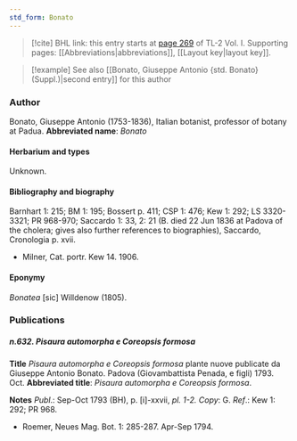 ```yaml
---
std_form: Bonato
---
```


> [!cite] BHL link: this entry starts at [page 269](https://www.biodiversitylibrary.org/page/33120400) of TL-2 Vol. I.
> Supporting pages: [[Abbreviations|abbreviations]], [[Layout key|layout key]].

> [!example] See also [[Bonato, Giuseppe Antonio {std. Bonato} (Suppl.)|second entry]] for this author

### Author

Bonato, Giuseppe Antonio (1753-1836), Italian botanist, professor of botany at Padua. 
**Abbreviated name**: *Bonato*

#### Herbarium and types

Unknown.

#### Bibliography and biography

Barnhart 1: 215; BM 1: 195; Bossert p. 411; CSP 1: 476; Kew 1: 292; LS 3320-3321; PR 968-970; Saccardo 1: 33, 2: 21 (B. died 22 Jun 1836 at Padova of the cholera; gives also further references to biographies), Saccardo, Cronologia p. xvii.
- Milner, Cat. portr. Kew 14. 1906.

#### Eponymy

*Bonatea* \[sic\] Willdenow (1805).

### Publications

##### n.632. Pisaura automorpha e Coreopsis formosa

**Title**
*Pisaura automorpha e Coreopsis formosa* plante nuove publicate da Giuseppe Antonio Bonato. Padova (Giovambattista Penada, e figli) 1793. Oct.
**Abbreviated title**: *Pisaura automorpha e Coreopsis formosa*.

**Notes**
*Publ*.: Sep-Oct 1793 (BH), p. \[i\]-xxvii, *pl. 1-2. Copy*: G.
*Ref*.: Kew 1: 292; PR 968.
- Roemer, Neues Mag. Bot. 1: 285-287. Apr-Sep 1794.

